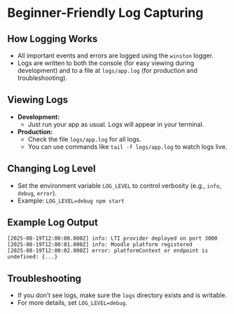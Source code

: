 # Beginner-Friendly Log Capturing

## How Logging Works
- All important events and errors are logged using the `winston` logger.
- Logs are written to both the console (for easy viewing during development) and to a file at `logs/app.log` (for production and troubleshooting).

## Viewing Logs
- **Development:**
  - Just run your app as usual. Logs will appear in your terminal.
- **Production:**
  - Check the file `logs/app.log` for all logs.
  - You can use commands like `tail -f logs/app.log` to watch logs live.

## Changing Log Level
- Set the environment variable `LOG_LEVEL` to control verbosity (e.g., `info`, `debug`, `error`).
- Example: `LOG_LEVEL=debug npm start`

## Example Log Output
```
[2025-08-19T12:00:00.000Z] info: LTI provider deployed on port 3000
[2025-08-19T12:00:01.000Z] info: Moodle platform registered
[2025-08-19T12:00:02.000Z] error: platformContext or endpoint is undefined: {...}
```

## Troubleshooting
- If you don’t see logs, make sure the `logs` directory exists and is writable.
- For more details, set `LOG_LEVEL=debug`.
